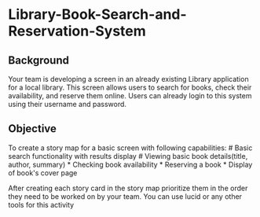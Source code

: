 # Library-Book-Search-and-Reservation-System

## Background
Your team is developing a screen in an already existing Library application for a local library. This screen allows users to search for books, check their availability, and reserve them online. 
Users can already login to this system using their username and password. 

## Objective
To create a story map for a basic screen with following capabilities:
      # Basic search functionality with results display
      # Viewing basic book details(title, author, summary)
      * Checking book availability
      * Reserving a book
      * Display of book's cover page
      
After creating each story card in the story map prioritize them in the order they need to be worked on by your team. 
You can use lucid or any other tools for this activity
